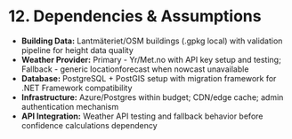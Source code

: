 # 12. Dependencies & Assumptions
- **Building Data:** Lantmäteriet/OSM buildings (.gpkg local) with validation pipeline for height data quality
- **Weather Provider:** Primary - Yr/Met.no with API key setup and testing; Fallback - generic locationforecast when nowcast unavailable
- **Database:** PostgreSQL + PostGIS setup with migration framework for .NET Framework compatibility  
- **Infrastructure:** Azure/Postgres within budget; CDN/edge cache; admin authentication mechanism
- **API Integration:** Weather API testing and fallback behavior before confidence calculations dependency

